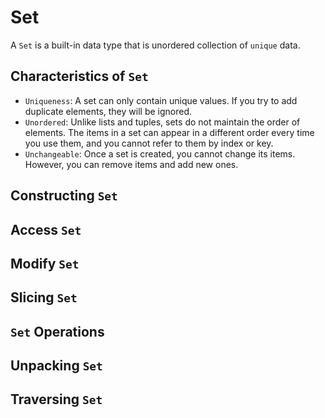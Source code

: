 # Set
A `Set` is a built-in data type that is unordered collection of `unique` data.

## Characteristics of `Set`
- `Uniqueness`: A set can only contain unique values. If you try to add duplicate elements, they will be ignored.
- `Unordered`: Unlike lists and tuples, sets do not maintain the order of elements. The items in a set can appear in a different order every time you use them, and you cannot refer to them by index or key.
- `Unchangeable`: Once a set is created, you cannot change its items. However, you can remove items and add new ones.

## Constructing `Set`


## Access `Set`

## Modify `Set`

## Slicing `Set`

## `Set` Operations

## Unpacking `Set`

## Traversing `Set`
